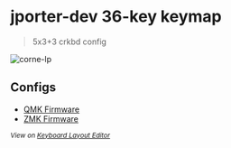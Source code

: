 # jporter-dev 36-key keymap

> 5x3+3 crkbd config

![corne-lp](https://user-images.githubusercontent.com/1226637/167232280-c3c752ee-3e7a-4790-93ec-1ba8a790c9fc.png)

## Configs

- [QMK Firmware](https://github.com/jporter-dev/qmk_firmware/tree/master/keyboards/crkbd/keymaps/jporter-dev)
- [ZMK Firmware](https://github.com/jporter-dev/zmk-config)

<sub>_View on [Keyboard Layout Editor](http://www.keyboard-layout-editor.com/#/gists/1a7bb4cac0ab3453923a1d40a9a7f94d)_<sub>
